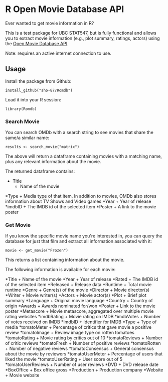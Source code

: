 <!-- README.md is generated from README.Rmd. Please edit that file -->
R Open Movie Database API
=========================

Ever wanted to get movie information in R?

This is a test package for UBC STAT547, but is fully functional and allows you to extract movie information (e.g., plot summary, ratings, actors) using the [Open Movie Database API](http://www.omdbapi.com).

Note: requires an active internet connection to use.

Usage
-----

Install the package from Github:

`install_github("sho-87/Romdb")`

Load it into your R session:

`library(Romdb)`

### Search Movie

You can search OMDb with a search string to see movies that share the same/a similar name:

`results <- search_movie("matrix")`

The above will return a dataframe containing movies with a matching name, plus any relevant information about the movie.

The returned dataframe contains:

-   Title
    -   Name of the movie

*Type + Media type of that item. In addition to movies, OMDb also stores information about TV Shows and Video games *Year + Year of release *imdbID + The IMDB id of the selected item *Poster + A link to the movie poster

### Get Movie

If you know the specific movie name you're interested in, you can query the database for just that film and extract all information associated with it:

`movie <- get_movie("Frozen")`

This returns a list containing information about the movie.

The following information is available for each movie:

*Title + Name of the movie *Year + Year of release *Rated + The IMDB id of the selected item *Released + Release data *Runtime + Total movie runtime *Genre + Genre(s) of the movie *Director + Movie director(s) *Writer + Movie writer(s) *Actors + Movie actor(s) *Plot + Brief plot summary *Language + Original movie language *Country + Country of origin *Awards + Awards nominated for/won *Poster + Link to the movie poster *Metascore + Movie metascore, aggregated over multiple movie rating websites *imdbRating + Movie rating on IMDB *imdbVotes + Number of votes received on IMDB *imdbID + Identifier for IMDB *Type + Type of media *tomatoMeter + Percentage of critics that gave movie a positive review *tomatoImage + Review image type on rotten tomatoes *tomatoRating + Movie rating by critics out of 10 *tomatoReviews + Number of critic reviews *tomatoFresh + Number of positive reviews *tomatoRotten + Number of negative reviews *tomatoConsensus + General consensus about the movie by reviewers *tomatoUserMeter + Percentage of users that liked the movie *tomatoUserRating + User score out of 5 *tomatoUserReviews + Number of user reviews *DVD + DVD release date *BoxOffice + Box office gross *Production + Production company \*Website + Movie website
